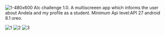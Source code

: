 ![1-480x600](https://user-images.githubusercontent.com/39503627/124308757-057c9880-db6a-11eb-8662-612b8dd1e02e.png)
Alc challenge 1.0.
A multiscreeen app which informs the user about Andela and my profile as a student.
Minimum Api level:API 27 android 8.1 oreo.













![1](https://user-images.githubusercontent.com/39503627/124307336-fc8ac780-db67-11eb-978c-8fcc7ada4ea9.png)
![2](https://user-images.githubusercontent.com/39503627/124307339-fdbbf480-db67-11eb-8e5d-11175367fc70.png)
![3](https://user-images.githubusercontent.com/39503627/124307343-fe548b00-db67-11eb-91aa-056ed2562195.png)

